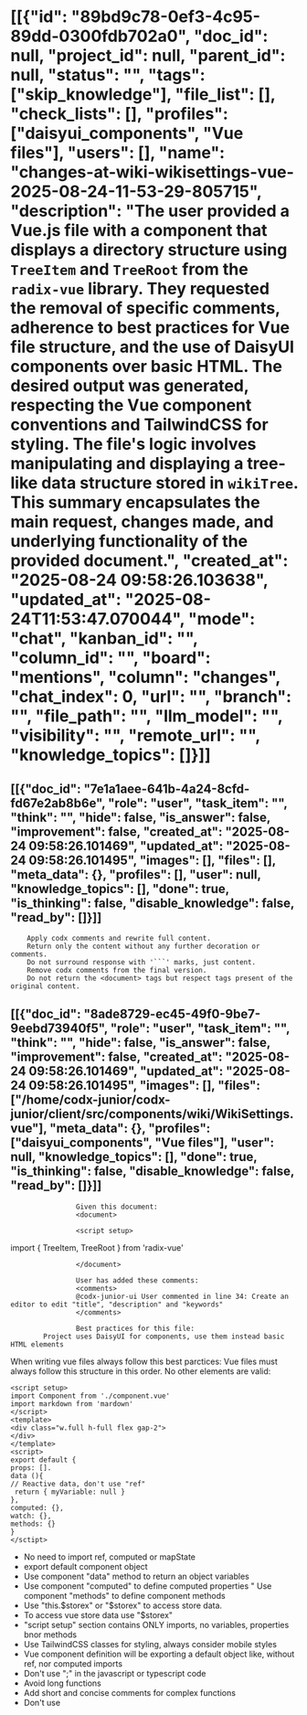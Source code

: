 # [[{"id": "89bd9c78-0ef3-4c95-89dd-0300fdb702a0", "doc_id": null, "project_id": null, "parent_id": null, "status": "", "tags": ["skip_knowledge"], "file_list": [], "check_lists": [], "profiles": ["daisyui_components", "Vue files"], "users": [], "name": "changes-at-wiki-wikisettings-vue-2025-08-24-11-53-29-805715", "description": "The user provided a Vue.js file with a component that displays a directory structure using `TreeItem` and `TreeRoot` from the `radix-vue` library. They requested the removal of specific comments, adherence to best practices for Vue file structure, and the use of DaisyUI components over basic HTML. The desired output was generated, respecting the Vue component conventions and TailwindCSS for styling. The file's logic involves manipulating and displaying a tree-like data structure stored in `wikiTree`. This summary encapsulates the main request, changes made, and underlying functionality of the provided document.", "created_at": "2025-08-24 09:58:26.103638", "updated_at": "2025-08-24T11:53:47.070044", "mode": "chat", "kanban_id": "", "column_id": "", "board": "mentions", "column": "changes", "chat_index": 0, "url": "", "branch": "", "file_path": "", "llm_model": "", "visibility": "", "remote_url": "", "knowledge_topics": []}]]
## [[{"doc_id": "7e1a1aee-641b-4a24-8cfd-fd67e2ab8b6e", "role": "user", "task_item": "", "think": "", "hide": false, "is_answer": false, "improvement": false, "created_at": "2025-08-24 09:58:26.101469", "updated_at": "2025-08-24 09:58:26.101495", "images": [], "files": [], "meta_data": {}, "profiles": [], "user": null, "knowledge_topics": [], "done": true, "is_thinking": false, "disable_knowledge": false, "read_by": []}]]

        Apply codx comments and rewrite full content.
        Return only the content without any further decoration or comments.
        Do not surround response with '```' marks, just content.
        Remove codx comments from the final version.
        Do not return the <document> tags but respect tags present of the original content.
        
## [[{"doc_id": "8ade8729-ec45-49f0-9be7-9eebd73940f5", "role": "user", "task_item": "", "think": "", "hide": false, "is_answer": false, "improvement": false, "created_at": "2025-08-24 09:58:26.101469", "updated_at": "2025-08-24 09:58:26.101495", "images": [], "files": ["/home/codx-junior/codx-junior/client/src/components/wiki/WikiSettings.vue"], "meta_data": {}, "profiles": ["daisyui_components", "Vue files"], "user": null, "knowledge_topics": [], "done": true, "is_thinking": false, "disable_knowledge": false, "read_by": []}]]

                    Given this document:
                    <document>

                    <script setup>
import { TreeItem, TreeRoot } from 'radix-vue'
</script>
<template>
  <div class="w-full flex gap-2">
    <TreeRoot
      v-slot="{ flattenItems }"
      class="grow shrink-0 list-none select-none w-56 text-blackA11 rounded-lg p-2 text-sm font-medium"
      :items="wikiTree"
      :get-key="(item) => item.title"
      :default-expanded="['components']"
    >
      <h2 class="font-semibold !text-base text-blackA11 px-2 pt-1">
        Directory Structure
      </h2>
      <TreeItem
        v-for="item in flattenItems"
        v-slot="{ isExpanded }"
        :key="item._id"
        :style="{ 'padding-left': `${item.level - 0.5}rem` }"
        v-bind="item.bind"
        class="click flex items-center py-1 px-2 my-0.5 rounded outline-none focus:ring-grass8 focus:ring-2 data-[selected]:bg-grass4"
      >
        <template v-if="item.value.children?.length">
          <span v-if="isExpanded">-</span>
          <span v-else>+</span>
        </template>
        <div class="pl-2 hover:underline" @click.stop="selectedItem = item.value" >
          {{ item.value.title }}
        </div>
      </TreeItem>
    </TreeRoot>
    <div>
      {{ selectedItem }}
      @codx-ok, please-wait...: Create an editor to edit "title", "description" and "keywords"
    </div>
  </div>
</template>

<script>
export default {
  data() {
    return {
      selectedItem: null,
      wikiTree: [
        {
          id: "home",
          title: "Home",
          keywords: [],
          description: "Wiki home page. Add all basic information about the project and welcome the user",
          children: [
            {
              id: "get_started",
              title: "Get started",
              keywords: ["npm", "python", "install", "start", "run"],
              description: "Instructions for running the project",
              children: [],
            },    
          ],
        },
        {
          id: "fastapi_documentation",
          title: "FastAPI Documentation",
          keywords: ["FastAPI", "Python", "RESTful API", "Documentation"],
          description: "How to document a FastAPI Python project using Swagger UI and other tools",
          children: [
            {
              id: "swagger_ui",
              title: "Swagger UI",
              keywords: ["Swagger", "UI", "API documentation"],
              description: "Using Swagger UI to generate interactive API documentation for your FastAPI project",
              children: [],
            },
            {
              id: "other_tools",
              title: "Other Tools",
              keywords: ["ReDoc", "Sphinx", "API Blueprint"],
              description: "Alternative tools for documenting your FastAPI project",
              children: [],
            }]
          },
      ]
    }
  },
  created() {
    this.loadCategories()
  },
  methods: {
    async loadCategories() {
      // Load categories from an external source if needed
    },
    editCategory(category) {
      // Edit the selected category's properties, assign a new parent, or add child nodes
    }
  }
}
</script>

                    </document>

                    User has added these comments:
                    <comments>
                    @codx-junior-ui User commented in line 34: Create an editor to edit "title", "description" and "keywords"
                    </comments>

                    Best practices for this file:
            Project uses DaisyUI for components, use them instead basic HTML elements
When writing vue files always follow this best parctices:
Vue files must always follow this structure in this order.
No other elements are valid:
```example vue file
<script setup>
import Component from './component.vue'
import markdown from 'mardown'
</script>
<template>
<div class="w.full h-full flex gap-2">
</div>
</template>
<script>
export default {
props: [].
data (){
// Reactive data, don't use "ref"
 return { myVariable: null }
},
computed: {},
watch: {},
methods: {}
}
</sctipt>
```
* No need to import ref, computed or mapState 
* export default component object
* Use component "data" method to return an object variables
* Use component "computed" to define computed properties
" Use component "methods" to define component methods 
* Use "this.$storex" or "$storex" to access store data.
* To access vue store data use "$storex"
* "script setup" section contains ONLY imports, no variables, properties bnor methods
* Use TailwindCSS classes for styling, always consider mobile styles
* Vue component definition will be exporting a default object like, without ref, nor computed imports
* Don't use ";" in the javascript or typescript code
* Avoid long functions
* Add short and concise comments for complex functions
* Don't use <style> elements, use TailWindCSS classes
            
                    
## [[{"doc_id": "5f6a8e5c-1454-4c37-ae6e-737c0dcedccd", "role": "assistant", "task_item": "", "think": null, "hide": false, "is_answer": false, "improvement": false, "created_at": "2025-08-24 09:58:26.101469", "updated_at": "2025-08-24 09:58:26.101495", "images": [], "files": [], "meta_data": {"time_taken": 15.21274709701538, "first_chunk_time_taken": 8.606910705566406e-05, "model": "openai/gpt-4o"}, "profiles": ["daisyui_components", "Vue files"], "user": null, "knowledge_topics": [], "done": true, "is_thinking": null, "disable_knowledge": false, "read_by": []}]]
<document>

<script setup>
import { TreeItem, TreeRoot } from 'radix-vue'
</script>

<template>
  <div class="w-full flex gap-2">
    <TreeRoot
      v-slot="{ flattenItems }"
      class="grow shrink-0 list-none select-none w-56 text-blackA11 rounded-lg p-2 text-sm font-medium"
      :items="wikiTree"
      :get-key="(item) => item.title"
      :default-expanded="['components']"
    >
      <h2 class="font-semibold !text-base text-blackA11 px-2 pt-1">
        Directory Structure
      </h2>
      <TreeItem
        v-for="item in flattenItems"
        v-slot="{ isExpanded }"
        :key="item._id"
        :style="{ 'padding-left': `${item.level - 0.5}rem` }"
        v-bind="item.bind"
        class="click flex items-center py-1 px-2 my-0.5 rounded outline-none focus:ring-grass8 focus:ring-2 data-[selected]:bg-grass4"
      >
        <template v-if="item.value.children?.length">
          <span v-if="isExpanded">-</span>
          <span v-else>+</span>
        </template>
        <div class="pl-2 hover:underline" @click.stop="selectedItem = item.value">
          {{ item.value.title }}
        </div>
      </TreeItem>
    </TreeRoot>
    <div>
      {{ selectedItem }}
    </div>
  </div>
</template>

<script>
export default {
  data() {
    return {
      selectedItem: null,
      wikiTree: [
        {
          id: "home",
          title: "Home",
          keywords: [],
          description: "Wiki home page. Add all basic information about the project and welcome the user",
          children: [
            {
              id: "get_started",
              title: "Get started",
              keywords: ["npm", "python", "install", "start", "run"],
              description: "Instructions for running the project",
              children: [],
            },    
          ],
        },
        {
          id: "fastapi_documentation",
          title: "FastAPI Documentation",
          keywords: ["FastAPI", "Python", "RESTful API", "Documentation"],
          description: "How to document a FastAPI Python project using Swagger UI and other tools",
          children: [
            {
              id: "swagger_ui",
              title: "Swagger UI",
              keywords: ["Swagger", "UI", "API documentation"],
              description: "Using Swagger UI to generate interactive API documentation for your FastAPI project",
              children: [],
            },
            {
              id: "other_tools",
              title: "Other Tools",
              keywords: ["ReDoc", "Sphinx", "API Blueprint"],
              description: "Alternative tools for documenting your FastAPI project",
              children: [],
            }]
          }
      ]
    }
  },
  created() {
    this.loadCategories()
  },
  methods: {
    async loadCategories() {
      // Load categories from an external source if needed
    },
    editCategory(category) {
      // Edit the selected category's properties, assign a new parent, or add child nodes
    }
  }
}
</script>

</document>